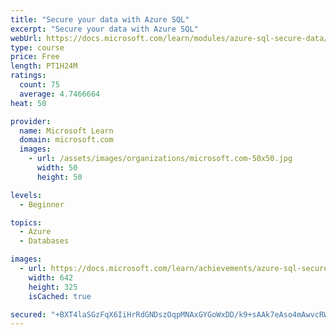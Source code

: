 ```yaml
---
title: "Secure your data with Azure SQL"
excerpt: "Secure your data with Azure SQL"
webUrl: https://docs.microsoft.com/learn/modules/azure-sql-secure-data/
type: course
price: Free
length: PT1H24M
ratings:
  count: 75
  average: 4.7466664
heat: 50

provider:
  name: Microsoft Learn
  domain: microsoft.com
  images:
    - url: /assets/images/organizations/microsoft.com-50x50.jpg
      width: 50
      height: 50

levels:
  - Beginner

topics:
  - Azure
  - Databases

images:
  - url: https://docs.microsoft.com/learn/achievements/azure-sql-secure-data-social.png
    width: 642
    height: 325
    isCached: true

secured: "+BXT4laSGzFqX6IiHrRdGNDszOqpMNAxGYGoWxDD/k9+sAAk7eAso4mAwvcRWt7RNPhnOPPIBgmxMZ6gWWIlUzPJRvm9SH8x9Tez4TzTaQeyB7JlkQspOn/88syvoo8fGRNKVYzCtXEYv+kHsLs8aww8Lonz6IZuWoT74viYr+zzIUEsyqGNftQ6+OWq6icANscAbEnMK0PV7s1uGBKkoO5mTq/lZr+UcDkEhZafQrmj0+rySkdyo+LbJc/gO9H692p+gE5swY9tnrqZJvDik6yqQ6ViSRz/mGVK49c5KgA1/Gz59Z2kcuFQRicfcSrsj3Xu01GNVRUYBgg/kNcAYtMWgdg6Y8p2EG/anak++6HXXw8Cq9vThfoVM20gzhAA62+z6YoXr3fPW50IJfW6JajgbCvsH2zGn8EcbU6UIGA=;pgFA9L/jy7C0Pd3Gyxf6sw=="
---
```


